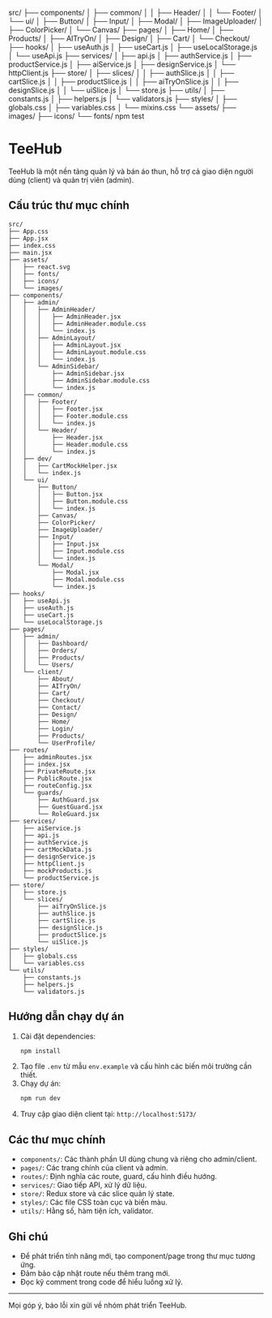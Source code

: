 src/
├── components/
│   ├── common/
│   │   ├── Header/
│   │   └── Footer/
│   └── ui/
│       ├── Button/
│       ├── Input/
│       ├── Modal/
│       ├── ImageUploader/
│       ├── ColorPicker/
│       └── Canvas/
├── pages/
│   ├── Home/
│   ├── Products/
│   ├── AITryOn/
│   ├── Design/
│   ├── Cart/
│   └── Checkout/
├── hooks/
│   ├── useAuth.js
│   ├── useCart.js
│   ├── useLocalStorage.js
│   └── useApi.js
├── services/
│   ├── api.js
│   ├── authService.js
│   ├── productService.js
│   ├── aiService.js
│   ├── designService.js
│   └── httpClient.js
├── store/
│   ├── slices/
│   │   ├── authSlice.js
│   │   ├── cartSlice.js
│   │   ├── productSlice.js
│   │   ├── aiTryOnSlice.js
│   │   ├── designSlice.js
│   │   └── uiSlice.js
│   └── store.js
├── utils/
│   ├── constants.js
│   ├── helpers.js
│   └── validators.js
├── styles/
│   ├── globals.css
│   ├── variables.css
│   └── mixins.css
└── assets/
    ├── images/
    ├── icons/
    └── fonts/
npm test
# TeeHub

TeeHub là một nền tảng quản lý và bán áo thun, hỗ trợ cả giao diện người dùng (client) và quản trị viên (admin).

## Cấu trúc thư mục chính

```
src/
├── App.css
├── App.jsx
├── index.css
├── main.jsx
├── assets/
│   ├── react.svg
│   ├── fonts/
│   ├── icons/
│   └── images/
├── components/
│   ├── admin/
│   │   ├── AdminHeader/
│   │   │   ├── AdminHeader.jsx
│   │   │   ├── AdminHeader.module.css
│   │   │   └── index.js
│   │   ├── AdminLayout/
│   │   │   ├── AdminLayout.jsx
│   │   │   ├── AdminLayout.module.css
│   │   │   └── index.js
│   │   └── AdminSidebar/
│   │       ├── AdminSidebar.jsx
│   │       ├── AdminSidebar.module.css
│   │       └── index.js
│   ├── common/
│   │   ├── Footer/
│   │   │   ├── Footer.jsx
│   │   │   ├── Footer.module.css
│   │   │   └── index.js
│   │   └── Header/
│   │       ├── Header.jsx
│   │       ├── Header.module.css
│   │       └── index.js
│   ├── dev/
│   │   ├── CartMockHelper.jsx
│   │   └── index.js
│   └── ui/
│       ├── Button/
│       │   ├── Button.jsx
│       │   ├── Button.module.css
│       │   └── index.js
│       ├── Canvas/
│       ├── ColorPicker/
│       ├── ImageUploader/
│       ├── Input/
│       │   ├── Input.jsx
│       │   ├── Input.module.css
│       │   └── index.js
│       └── Modal/
│           ├── Modal.jsx
│           ├── Modal.module.css
│           └── index.js
├── hooks/
│   ├── useApi.js
│   ├── useAuth.js
│   ├── useCart.js
│   └── useLocalStorage.js
├── pages/
│   ├── admin/
│   │   ├── Dashboard/
│   │   ├── Orders/
│   │   ├── Products/
│   │   └── Users/
│   └── client/
│       ├── About/
│       ├── AITryOn/
│       ├── Cart/
│       ├── Checkout/
│       ├── Contact/
│       ├── Design/
│       ├── Home/
│       ├── Login/
│       ├── Products/
│       └── UserProfile/
├── routes/
│   ├── adminRoutes.jsx
│   ├── index.jsx
│   ├── PrivateRoute.jsx
│   ├── PublicRoute.jsx
│   ├── routeConfig.jsx
│   └── guards/
│       ├── AuthGuard.jsx
│       ├── GuestGuard.jsx
│       └── RoleGuard.jsx
├── services/
│   ├── aiService.js
│   ├── api.js
│   ├── authService.js
│   ├── cartMockData.js
│   ├── designService.js
│   ├── httpClient.js
│   ├── mockProducts.js
│   └── productService.js
├── store/
│   ├── store.js
│   └── slices/
│       ├── aiTryOnSlice.js
│       ├── authSlice.js
│       ├── cartSlice.js
│       ├── designSlice.js
│       ├── productSlice.js
│       └── uiSlice.js
├── styles/
│   ├── globals.css
│   └── variables.css
└── utils/
    ├── constants.js
    ├── helpers.js
    └── validators.js
```

## Hướng dẫn chạy dự án

1. Cài đặt dependencies:
    ```bash
    npm install
    ```
2. Tạo file `.env` từ mẫu `env.example` và cấu hình các biến môi trường cần thiết.
3. Chạy dự án:
    ```bash
    npm run dev
    ```
4. Truy cập giao diện client tại: `http://localhost:5173/`

## Các thư mục chính
- `components/`: Các thành phần UI dùng chung và riêng cho admin/client.
- `pages/`: Các trang chính của client và admin.
- `routes/`: Định nghĩa các route, guard, cấu hình điều hướng.
- `services/`: Giao tiếp API, xử lý dữ liệu.
- `store/`: Redux store và các slice quản lý state.
- `styles/`: Các file CSS toàn cục và biến màu.
- `utils/`: Hằng số, hàm tiện ích, validator.

## Ghi chú
- Để phát triển tính năng mới, tạo component/page trong thư mục tương ứng.
- Đảm bảo cập nhật route nếu thêm trang mới.
- Đọc kỹ comment trong code để hiểu luồng xử lý.

---

Mọi góp ý, báo lỗi xin gửi về nhóm phát triển TeeHub.